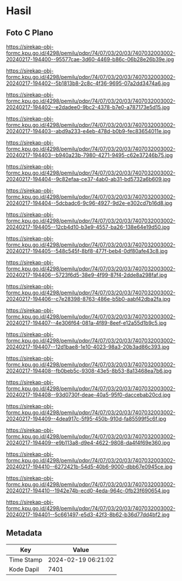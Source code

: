 # Hasil

## Foto C Plano

https://sirekap-obj-formc.kpu.go.id/4298/pemilu/pdpr/74/07/03/20/03/7407032003002-20240217-194400--95577cae-3d60-4469-b86c-06b28e26b39e.jpg

https://sirekap-obj-formc.kpu.go.id/4298/pemilu/pdpr/74/07/03/20/03/7407032003002-20240217-194402--5b1813b8-2c8c-4f36-9695-07a2dd3474a6.jpg

https://sirekap-obj-formc.kpu.go.id/4298/pemilu/pdpr/74/07/03/20/03/7407032003002-20240217-194402--e2dadee0-9bc2-4378-b7e0-a787173e5d15.jpg

https://sirekap-obj-formc.kpu.go.id/4298/pemilu/pdpr/74/07/03/20/03/7407032003002-20240217-194403--abd9a233-e4eb-478d-b0b9-fec83654011e.jpg

https://sirekap-obj-formc.kpu.go.id/4298/pemilu/pdpr/74/07/03/20/03/7407032003002-20240217-194403--b940a23b-7980-4271-9495-c62e37246b75.jpg

https://sirekap-obj-formc.kpu.go.id/4298/pemilu/pdpr/74/07/03/20/03/7407032003002-20240217-194404--9c82efaa-ce37-4ab0-ab31-bd5732a6b609.jpg

https://sirekap-obj-formc.kpu.go.id/4298/pemilu/pdpr/74/07/03/20/03/7407032003002-20240217-194404--5dcbadc6-9c96-4927-9d2e-e302cd7b16d8.jpg

https://sirekap-obj-formc.kpu.go.id/4298/pemilu/pdpr/74/07/03/20/03/7407032003002-20240217-194405--12cb4d10-b3e9-4557-ba26-138e64e19d50.jpg

https://sirekap-obj-formc.kpu.go.id/4298/pemilu/pdpr/74/07/03/20/03/7407032003002-20240217-194405--548c545f-8bf8-477f-beb4-0df80afe43c8.jpg

https://sirekap-obj-formc.kpu.go.id/4298/pemilu/pdpr/74/07/03/20/03/7407032003002-20240217-194406--5723f6d5-38e9-4f99-87f4-2dde8a298faf.jpg

https://sirekap-obj-formc.kpu.go.id/4298/pemilu/pdpr/74/07/03/20/03/7407032003002-20240217-194406--c7e28398-8763-486e-b5b0-aabf42dba2fa.jpg

https://sirekap-obj-formc.kpu.go.id/4298/pemilu/pdpr/74/07/03/20/03/7407032003002-20240217-194407--4e306f64-081a-4f89-8eef-e12a55d1b9c5.jpg

https://sirekap-obj-formc.kpu.go.id/4298/pemilu/pdpr/74/07/03/20/03/7407032003002-20240217-194407--12d1bae8-1e10-4023-98a3-20b3ad86c393.jpg

https://sirekap-obj-formc.kpu.go.id/4298/pemilu/pdpr/74/07/03/20/03/7407032003002-20240217-194408--fb0beb5c-9308-43e5-8b53-8a13468ea7b6.jpg

https://sirekap-obj-formc.kpu.go.id/4298/pemilu/pdpr/74/07/03/20/03/7407032003002-20240217-194408--93d0730f-deae-40a5-95f0-daccebab20cd.jpg

https://sirekap-obj-formc.kpu.go.id/4298/pemilu/pdpr/74/07/03/20/03/7407032003002-20240217-194409--4dea917c-5f95-450b-910d-fa85599f5c6f.jpg

https://sirekap-obj-formc.kpu.go.id/4298/pemilu/pdpr/74/07/03/20/03/7407032003002-20240217-194409--e9b113a8-d9e4-4622-9808-da4f4f69e360.jpg

https://sirekap-obj-formc.kpu.go.id/4298/pemilu/pdpr/74/07/03/20/03/7407032003002-20240217-194410--6272421b-54d5-40b6-9000-dbb67e0945ce.jpg

https://sirekap-obj-formc.kpu.go.id/4298/pemilu/pdpr/74/07/03/20/03/7407032003002-20240217-194410--1942e74b-ecd0-4eda-964c-0fb23f690654.jpg

https://sirekap-obj-formc.kpu.go.id/4298/pemilu/pdpr/74/07/03/20/03/7407032003002-20240217-194401--5c661497-e5d3-42f3-8b62-b36d77dd4bf2.jpg


## Metadata

| Key        | Value               |
| ---------- | ------------------- |
| Time Stamp | 2024-02-19 06:21:02 |
| Kode Dapil | 7401                |



